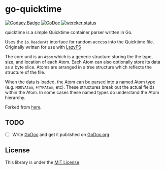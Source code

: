 # go-quicktime

[![Codacy Badge](https://api.codacy.com/project/badge/Grade/3372baadfefe4b77b53eb7b44a18e7a9)](https://www.codacy.com/app/amarburg/go-quicktime?utm_source=github.com&utm_medium=referral&utm_content=amarburg/go-quicktime&utm_campaign=badger)
[![GoDoc](https://godoc.org/github.com/amarburg/go-quicktime?status.svg)](https://godoc.org/github.com/amarburg/go-quicktime)
[![wercker status](https://app.wercker.com/status/6a3ea4d08d325030c0988bd0f099e563/s/master "wercker status")](https://app.wercker.com/project/byKey/6a3ea4d08d325030c0988bd0f099e563)

quicktime is a simple Quicktime container parser written in Go.

Uses the `io.ReaderAt` interface for random access into the Quicktime file.   Originally written for use with [LazyFS](https://github.com/amarburg/go-lazyfs)


The core unit is an `Atom` which is a generic structure storing the the type, size, and location of each Atom.    Each Atom can also optionally store its data as a byte slice.   Atoms are arranged in a tree structure which reflects the structure of the file.

When the data is loaded, the Atom can be parsed into a named Atom type (e.g. `MOOVAtom`, `FTYPAtom`, etc).   These structures break out the actual fields within the Atom.   In some cases these named types do understand the Atom hierarchy.

Forked from [here](https://github.com/chunkedswarm/go-quicktime).

## TODO

- [ ] Write [GoDoc](https://blog.golang.org/godoc-documenting-go-code) and get it published on [GoDoc.org](https://godoc.org/)

## License
This library is under the [MIT License](http://opensource.org/licenses/MIT)
